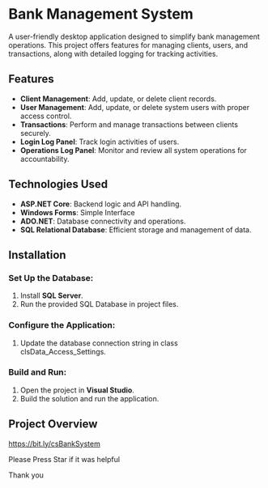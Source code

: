 # Bank Management System

A user-friendly desktop application designed to simplify bank management operations. This project offers features for managing clients, users, and transactions, along with detailed logging for tracking activities.

## Features
- **Client Management**: Add, update, or delete client records.
- **User Management**: Add, update, or delete system users with proper access control.
- **Transactions**: Perform and manage transactions between clients securely.
- **Login Log Panel**: Track login activities of users.
- **Operations Log Panel**: Monitor and review all system operations for accountability.

## Technologies Used
- **ASP.NET Core**: Backend logic and API handling.
- **Windows Forms**: Simple Interface
- **ADO.NET**: Database connectivity and operations.
- **SQL Relational Database**: Efficient storage and management of data.

## Installation

### Set Up the Database:
1. Install **SQL Server**.
2. Run the provided SQL Database in project files.

### Configure the Application:
1. Update the database connection string in class clsData_Access_Settings.

### Build and Run:
1. Open the project in **Visual Studio**.
2. Build the solution and run the application.

## Project Overview
https://bit.ly/csBankSystem

Please Press Star if it was helpful

Thank you
   
